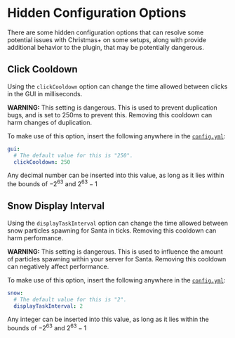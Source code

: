 # Hidden Configuration Options

There are some hidden configuration options that can resolve some potential issues with Christmas+ on some setups, along with provide additional behavior to the plugin, that may be potentially dangerous.

## Click Cooldown
Using the `clickCooldown` option can change the time allowed between clicks in the GUI in milliseconds.

 <p class="error"><b>WARNING:</b> This setting is dangerous. This is used to prevent duplication bugs, and is set to 250ms to prevent this. Removing this cooldown can harm changes of duplication. 

 To make use of this option, insert the following anywhere in the [`config.yml`](https://pastebin.com/sYUf6mNk):
 ```yaml
 gui:
   # The default value for this is "250".
   clickCooldown: 250
```
Any decimal number can be inserted into this value, as long as it lies within the bounds of $-2^{63}$ and $2^{63}-1$

## Snow Display Interval
Using the `displayTaskInterval` option can change the time allowed between snow particles spawning for Santa in ticks. Removing this cooldown can harm performance.

<p class="error"><b>WARNING:</b> This setting is dangerous. This is used to influence the amount of particles spawning within your server for Santa. Removing this cooldown can negatively affect performance.

To make use of this option, insert the following anywhere in the [`config.yml`](https://pastebin.com/sYUf6mNk):
```yaml
snow:
  # The default value for this is "2".
  displayTaskInterval: 2
```
Any integer can be inserted into this value, as long as it lies within the bounds of $-2^{63}$ and $2^{63}-1$